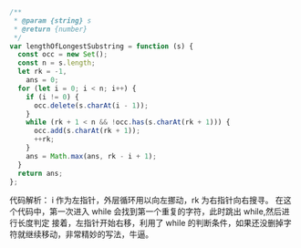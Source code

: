 ```js
/**
 * @param {string} s
 * @return {number}
 */
var lengthOfLongestSubstring = function (s) {
  const occ = new Set();
  const n = s.length;
  let rk = -1,
    ans = 0;
  for (let i = 0; i < n; i++) {
    if (i != 0) {
      occ.delete(s.charAt(i - 1));
    }
    while (rk + 1 < n && !occ.has(s.charAt(rk + 1))) {
      occ.add(s.charAt(rk + 1));
      ++rk;
    }
    ans = Math.max(ans, rk - i + 1);
  }
  return ans;
};
```

代码解析：
i 作为左指针，外层循环用以向左挪动，rk 为右指针向右搜寻。
在这个代码中，第一次进入 while 会找到第一个重复的字符，此时跳出 while,然后进行长度判定
接着，左指针开始右移，利用了 while 的判断条件，如果还没删掉字符就继续移动，非常精妙的写法，牛逼。
